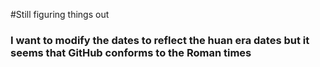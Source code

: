 #Still figuring things out

### I want to modify the dates to reflect the huan era dates but it seems that GitHub conforms to the Roman times